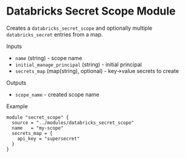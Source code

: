 # Databricks Secret Scope Module

Creates a `databricks_secret_scope` and optionally multiple `databricks_secret` entries from a map.

Inputs
- `name` (string) - scope name
- `initial_manage_principal` (string) - initial principal
- `secrets_map` (map(string), optional) - key->value secrets to create

Outputs
- `scope_name` - created scope name

Example
```
module "secret_scope" {
  source = "../modules/databricks_secret_scope"
  name   = "my-scope"
  secrets_map = {
    api_key = "supersecret"
  }
}
```
